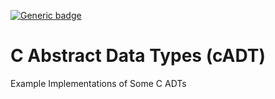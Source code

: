 [![Generic badge](https://img.shields.io/badge/development%20status-development%20complete-green.svg "Development Status")](https://shields.io/)

# C Abstract Data Types (cADT)
Example Implementations of Some C ADTs
